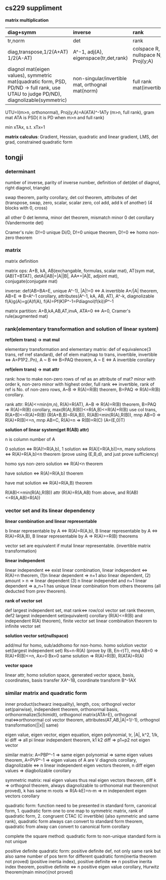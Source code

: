 ## cs229 suppliment

**matrix multiplication**

| diag+symm | inverse | rank |
|:----------|:--------|:-----|
| tr,norm | det | rank |
| diag,transpose,1/2(A+AT) 1/2(A-AT) | A^-1, adj(A), eigenspace(tr,det,rank) | colspace R, nullspace N, Proj(y;A) |
| diagnol mat(eigen values), symmetric mat(quadratic form, PSD, PD/ND -> full rank, use UTAU to judge PD/ND), diagnolizable(symmetric) | non-singular/invertible mat, orthognal mat(norm) | full rank mat(invertible) | 

UTU=I(m>n, orthonormal), Proj(y;A)=A(ATA)^-1ATy (m>n, full rank), gram mat ATA is PSD( it is PD when m>n and full rank)

min xTAx, s.t. xTx=1

**matrix calculus**: Gradient, Hessian, quadratic and linear gradient, LMS, det grad, constrained quadratic form

## tongji

### determinant 

number of inverse, parity of inverse number, definition of det(det of diagnol, right diagnol, triangle)

swap theorem, parity corollary, det col theorem, attributes of det (transpose, swap, zero, scalar, scalar zero, col add, add k of another) (4 blocks with 0, cross)

all other 0 det lemma, minor det theorem, mismatch minor 0 det corollary (Vandermonte det)

Cramer's rule: D!=0 unique Di/D, D!=0 unique theorem, D!=0 <=> homo non-zero theorem

### matrix

matrix definition

matrix ops: A+B, kA, AB(exchangable, formulas, scalar mat), AT(sym mat, (AB)T=BTAT), detA(|AB|=|A||B|, AA*=|A|E, adjoint mat), conjugate(conjugate mat)

inverse: def(AB=BA=E, unique A^-1), |A|!=0 <=> A invertible A*/|A| theorem, AB=E => B=A^-1 corollary, attributes(A^-1, kA, AB, AT), A^-k, diagnolizable f(A)g(A)=g(A)f(A), f(A)=Pf(K)P^-1=Pdiagnol(f(ki))P^-1

matrix partition: A+B,kA,AB,AT,invA, ATA=0 <=> A=0, Cramer's rule(augmented mat)

### rank(elementary transformation and solution of linear system)

**ref(elem trans) -> mat mul**

elementary transformation and elementary matrix: def of equivalence(3 trans, ref rref standard), def of elem mat(map to trans, invertible, invertible <=> A=P1P2..Pn), A ~ B <=> B=PAQ theorem, A ~ E <=> A invertible corollary

**ref(elem trans) -> mat attr**

rank: how to make non-zero rows of ref as an attribute of mat? minor with order k, non-zero minor with highest order, full rank <=> invertible, rank of ref is No. of non-zero rows, A~B => R(A)=R(B) theorem, B=PAQ => R(A)=R(B) corollary. 

rank attr: R(A)<=min(m,n), R(A)=R(AT), A~B => R(A)=R(B) theorem, B=PAQ => R(A)=R(B) corollary, max(R(A),R(B))<=R(A,B)<=R(A)+R(B) use col trans, R(A+B)<=R(A)+R(B) (R(A+B,B)~R(A,B)), R(AB)<min(R(A),R(B)), mnp AB=0 => R(A)+R(B)<=n, mnp AB=C, R(A)=n => R(B)=R(C) (A=(E,0)T)

**solution of linear system(get R(AB) attr)**

n is column number of A

0 solution <=> R(A)!=R(A,b), 1 solution <=> R(A)[=R(A,b)]=n, many solutions <=> R(A)=R(A,b)<n theorem (prove using (E,B,d), and just prove sufficiency)

homo sys non-zero solution <=> R(A)<n theorem

have solution <=> R(A)=R(A,b) thoerem

have mat solution <=> R(A)=R(A,B) theorem

R(AB)<=min(R(A),R(B)) attr (R(A)=R(A,AB) from above, and R(AB)<=R(A,AB)=R(A))

### vector set and its linear dependency

**linear combination and linear representable**

b linear representable by A <=> R(A)=R(A,b), B linear representable by A <=> R(A)=R(A,B),  B linear representable by A => R(A)>=R(B) theorems

vector set are equivalent if mutal linear representable. (invertible matrix transformation)

**linear independent**

linear independent <=> exist linear combination, linear independent <=> R(A)=n theorem, (1)n linear dependent => n+1 also linear dependent, (2) amount > n => linear dependent (3) n linear independet and n+1 linear dependent => a_n+1 has unique linear combination from others theorems (all deducted from prev theorem). 

**rank of vector set**

def largest independent set, mat rank<=> row/col vector set rank theorem, def2 largest independent set(equivalent) corollary (R(A)<=R(B) and independent R(A) theorem), finite vector set linear combination theorem to infinite vector set

**solution vector set(nullspace)**

add/mul for homo, sub/addhomo for non-homo. homo solution vector set(largest independent set) Rs=n-R(A) (prove by (B, En-r)T), mnq AB=0 => R(A)+R(B)<=n, Ax=0 Bx=0 same solution => R(A)=R(B), R(ATA)=R(A)

**vector space**

linear attr, homo solution space, generated vector space, basis, coordinates, basis transfer XA^-1B, coordinate transform B^-1AX

### similar matrix and quadratic form

inner product(schwarz inequality), length, cos; orthognol vector set(pairwise), independent theorem, orthonormal basis, orthonormalize(Schimidt), orthogonol matrix(ATA=E), orthogonal mat<=>orthonormal col vector theorem, attributes(AT,AB,|A|=1/-1), orthognol transformation(||x|| same)

eigen value, eigen vector, eigen equation, eigen polynomial, tr, |A|, k^2, 1/k, ki diff => all pi linear independent theorem, k1 k2 diff => p1+p2 not eigen vector

similar matrix: A=PBP^-1 => same eigen polynomial => same eigen values theorem, A=PVP^-1 => eigen values of A are V diagnols corollary, diagnolizable <=> n linear independent eigen vectors theorem, n diff eigen values => diagbolizable corollary

symmetric matrix: real eigen values thus real eigen vectors theorem, diff k => orthognol theorem, always diagnolizable to orthonomal mat theorem(not proved), k has same m roots => R(A-kE)=n-m => m independent eigen vectors corollary

quadratic form: function need to be presented in standard form, canonical form, 1. quadratic form one to one map to symmetric matrix, rank of quadratic form, 2. congruent CTAC (C invertible) (also symmetric and same rank), quadratic form always can convert to standard form theorem, quadratic from alway can convert to canonical form corollary

complete the square method: quadratic form to non-unique standard form is not unique

positive definite quadratic form: positive definite def, not only same rank but also same number of pos term for different quadratic form(inertia theorem not proved) (positive inertia index), positive definite <=> n positive inerita index theorem,  positive definite <=> n positive eigen value corollary, Hurwitz theorem(main minor)(not proved)
